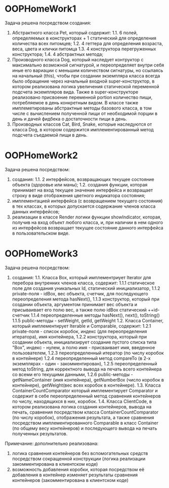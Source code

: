 # OOPHomeWork1
Задача решена посредством создания:
1. Абстрактного класса Pet, который содержит:
  1.1. 6 полей, определяемых в конструкторах + 1 статический для определения количества всех питомцев;
  1.2. 4 геттера для определения возраста, веса, цвета и клички питомца
  1.3. 4 конструктора перегруженных конструктора;
  1.4. 4 абстрактных метода;
2. Производного класса Dog, который наследует контруктор с максимально возможной сигнатурой, и переопределяет внутри себя иные его вариации с меньшим количеством сигнатуры, но ссылаясь на начальный (this), чтобы при создании экземпляра класса всегда было обращение через начальный входной super-конструктор, в котором реализована логика увеличения статической переменной подсчета экземпляров вида. Также в super-конструкторе реализовано присвоение переменной portion количество пищи, потребляемое в день конкретным видом. 
  В классе также имплеметированы абстрактные методы базового класса, в том числе с вычислением полученной пищи от необходимой порции в день и дачей фидбека о достаточности пищи в день.
3. Производных классов Cat, Bird, Snake, которые наследуются от класса Dog, в котором содержится имплементированный метод подсчета съедаемой пищи в день. 
# OOPHomeWork2
Задача решена посредством:
1. создания:
1.1. 2 интерфейсов, возвращающих текущее состояние объекта (здоровье или маны);
1.2. создания функции, которая принимает на вход текущее значение интерфейса и возвращает строку в виде отображения цветного индикатора состояния;
2. имплементацией интерфейса (с возвращением текущего состояния) в тех классах, в которых допускается содержание членов класса данных интерфейсов;
3. реализации в классе Render логики функции showIndicator, которая, получив на вход объект любого класса, и, при наличии в нем одного из интерфейсов возвращает текущее состояние данного интерфейса в пользовательском виде.
# OOPHomeWork3
Задача решена посредством:
1. создания:
1.1. Класса Box, который имплементриует Iterator для перебора внутренних членов класса, содержит:
      1.1.1 статическое поле для создания уникальных Id, статический инициализатор,
      1.1.2 private-поля - idBox, вес объекта, счетчик, для последующего переопределения метода hasNext(),
      1.1.3 конструктор, который при создании объекта, аргументом принимает вес объекта и присываивает его полю вес, а также полю idBox статический ++id-счетчик
      1.1.4 переопределенные методы hasNext(), next(), toString()
      1.1.5 public-методы - setWeight, getId, getWeight
1.2. Класса Container, который имплементирует Iterable<Box> и Comparable<Container>, содержит:
      1.2.1 private-поля - список коробок, индекс (для переопределения итератора), имя контейнера, 
      1.2.2 конструктора, который при создании объекта, инициализирует создание пустого списка типа "Box", индекс - нулем, а полю имя - присваивает имя, введенное пользователем,
      1.2.3 переопределенный итератор (по числу коробок в контейнере)
      1.2.4 переопределенный метод compareTo (в 2-х экземплярах - один - закомментирован),
      1.2.5 переопределенный метод toString, для корректного вывода на печать всего контейнера со всеми его текущими данными,
      1.2.6 public-методы - getNameContainer (имя контейнера), getNumberBox (число коробок в контейнере), getWeight(вес всех коробок в контейнере).
1.3. Класса ContainerCountComparator который имплементирует Comparator<Container> и содержит в себе переопределенный метод сравнения контейнеров по числу, находящихся в них, коробок.
1.4. Класса ClientCode, в котором реализована логика создания контейнеров, вывода на печать, сравнения посредством класса ContainerCountComparator (по числу коробок), отображения результата, а также сравнения посредством имплементированного Comparable в класс Container (по общему весу контейнеров) и последующего вывода на печать полученных результатов.

Примечание: дополнительно реализована:
  1. логика сравнения контейнеров без вспомогательных средств посредством сокращенной конструкции (логика реализации закомментирована в клиентском коде)
  2. возможность добавления коробки, которая посредством её добавления в контейнер изменяет результаты сравнения контейнеров (закомментирована в клиентском коде)


      